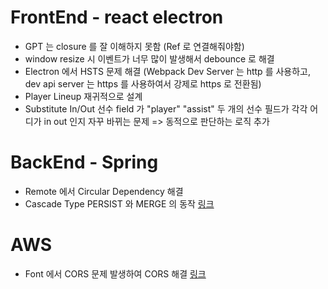 # FrontEnd - react electron
- GPT 는 closure 를 잘 이해하지 못함 (Ref 로 연결해줘야함)  
- window resize 시 이벤트가 너무 많이 발생해서 debounce 로 해결
- Electron 에서 HSTS 문제 해결 (Webpack Dev Server 는 http 를 사용하고, dev api server 는 https 를 사용하여서 강제로 https 로 전환됨)
- Player Lineup 재귀적으로 설계
- Substitute In/Out 선수 field 가 "player" "assist" 두 개의 선수 필드가 각각 어디가 in out 인지 자꾸 바뀌는 문제 => 동적으로 판단하는 로직 추가 

# BackEnd - Spring
- Remote 에서 Circular Dependency 해결
- Cascade Type PERSIST 와 MERGE 의 동작 [링크](https://github.com/PhysicksKim/TIL/blob/main/Java/20240926_CascadeType_MERGE%EC%9D%98%EB%8F%99%EC%9E%91%EB%B0%A9%EC%8B%9D.md)   
  
# AWS 
- Font 에서 CORS 문제 발생하여 CORS 해결 [링크](https://github.com/PhysicksKim/TIL/blob/main/DevOps/AWS/20240825_Font%EC%9D%98CORS%EC%97%90%EB%9F%AC%ED%95%B4%EA%B2%B0.md)
